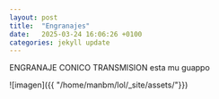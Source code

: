 ```yaml
---
layout: post
title:  "Engranajes"
date:   2025-03-24 16:06:26 +0100
categories: jekyll update
---
```

ENGRANAJE CONICO TRANSMISION
esta mu guappo

![imagen]({{ "/home/manbm/lol/_site/assets/"}})
